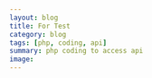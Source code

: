 ```yaml
---
layout: blog
title: For Test
category: blog
tags: [php, coding, api]
summary: php coding to access api
image:
---
```

